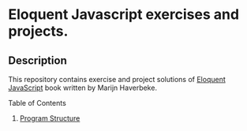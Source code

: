 # Eloquent Javascript exercises and projects.

## Description

This repository contains exercise and project solutions of [Eloquent JavaScript](https://eloquentjavascript.net/) book written by Marijn Haverbeke.

Table of Contents

1. [Program Structure](program-structure/index.js)
